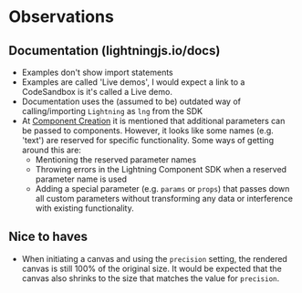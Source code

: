 # Observations

## Documentation (lightningjs.io/docs)
- Examples don't show import statements
- Examples are called 'Live demos', I would expect a link to a CodeSandbox is it's called a Live demo.
- Documentation uses the (assumed to be) outdated way of calling/importing `Lightning` as `lng` from the SDK
- At [Component Creation](https://lightningjs.io/docs/#/lightning-core-reference/Components/CompCreation) it is mentioned that additional parameters can be passed to components. However, it looks like some names (e.g. 'text') are reserved for specific functionality. Some ways of getting around this are:
  - Mentioning the reserved parameter names
  - Throwing errors in the Lightning Component SDK when a reserved parameter name is used
  - Adding a special parameter (e.g. `params` or `props`) that passes down all custom parameters without transforming any data or interference with existing functionality.

## Nice to haves
- When initiating a canvas and using the `precision` setting, the rendered canvas is still 100% of the original size. It would be expected that the canvas also shrinks to the size that matches the value for `precision`.
